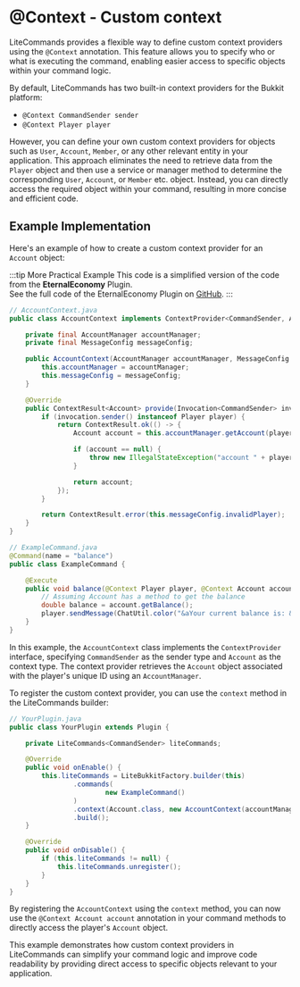 # @Context - Custom context

LiteCommands provides a flexible way to define custom context providers using the `@Context` annotation. This feature
allows you to specify who or what is executing the command, enabling easier access to specific objects within your
command logic.

By default, LiteCommands has two built-in context providers for the Bukkit platform:

- `@Context CommandSender sender`
- `@Context Player player`

However, you can define your own custom context providers for objects such as `User`, `Account`, `Member`, or any other
relevant entity in your application. This approach eliminates the need to retrieve data from the `Player` object and
then use a service or manager method to determine the corresponding `User`, `Account`, or `Member` etc. object. Instead, you
can directly access the required object within your command, resulting in more concise and efficient code.

## Example Implementation

Here's an example of how to create a custom context provider for an `Account` object:

:::tip More Practical Example
This code is a simplified version of the code from the **EternalEconomy** Plugin.  
See the full code of the EternalEconomy Plugin on [GitHub](https://github.com/EternalCodeTeam/EternalEconomy).
:::

```java
// AccountContext.java
public class AccountContext implements ContextProvider<CommandSender, Account> {

    private final AccountManager accountManager;
    private final MessageConfig messageConfig;

    public AccountContext(AccountManager accountManager, MessageConfig messageConfig) {
        this.accountManager = accountManager;
        this.messageConfig = messageConfig;
    }

    @Override
    public ContextResult<Account> provide(Invocation<CommandSender> invocation) {
        if (invocation.sender() instanceof Player player) {
            return ContextResult.ok(() -> {
                Account account = this.accountManager.getAccount(player.getUniqueId());

                if (account == null) {
                    throw new IllegalStateException("account " + player.getName() + " not found");
                }

                return account;
            });
        }

        return ContextResult.error(this.messageConfig.invalidPlayer);
    }
}
```

```java
// ExampleCommand.java
@Command(name = "balance")
public class ExampleCommand {

    @Execute
    public void balance(@Context Player player, @Context Account account) {
        // Assuming Account has a method to get the balance
        double balance = account.getBalance();
        player.sendMessage(ChatUtil.color("&aYour current balance is: &7" + balance));
    }
}
```

In this example, the `AccountContext` class implements the `ContextProvider` interface, specifying `CommandSender` as
the sender type and `Account` as the context type. The context provider retrieves the `Account` object associated with
the player's unique ID using an `AccountManager`.

To register the custom context provider, you can use the `context` method in the LiteCommands builder:

```java
// YourPlugin.java
public class YourPlugin extends Plugin {

    private LiteCommands<CommandSender> liteCommands;

    @Override
    public void onEnable() {
        this.liteCommands = LiteBukkitFactory.builder(this)
                .commands(
                        new ExampleCommand()
                )
                .context(Account.class, new AccountContext(accountManager, messageConfig)) // [!code focus]
                .build();
    }

    @Override
    public void onDisable() {
        if (this.liteCommands != null) {
            this.liteCommands.unregister();
        }
    }
}
```

By registering the `AccountContext` using the `context` method, you can now use the `@Context Account account`
annotation in your command methods to directly access the player's `Account` object.

This example demonstrates how custom context providers in LiteCommands can simplify your command logic and improve code
readability by providing direct access to specific objects relevant to your application.